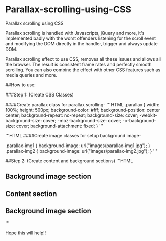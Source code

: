 # Parallax-scrolling-using-CSS
Parallax scrolling using CSS

Parallax scrolling is handled with Javascripts, jQuery and more, it's implemented badly with the worst offenders listening for the scroll event and modifying the DOM directly in the handler, trigger and always update DOM.

Parallax scrolling effect to use CSS, removes all these issues and allows all the browser. The result is consistent frame rates and perfectly smooth scrolling. You can also combine the effect with other CSS features such as media queries and more.

##How to use:

###Step 1: (Create CSS Classes)

####Create parallax class for parallax scrolling-
'''HTML
.parallax {
width: 100%;
height: 500px;
background-color: #fff;
background-position: center center;
background-repeat: no-repeat;
background-size: cover;
-webkit-background-size: cover;
-moz-background-size: cover;
-o-background-size: cover;
background-attachment: fixed;
}
'''

'''HTML
####Create image classes for setup background image-

.parallax-img1 {
background-image: url("images/parallax-img1.jpg");
}
.parallax-img2 {
background-image: url("images/parallax-img2.jpg");
}
'''

##Step 2: (Create content and background sections)
'''HTML
<section class="parallax parallax-img1">
<h1>Background image section</h1>
</section>
<section>
<h1>Content section</h1>
</section>
<section class="parallax parallax-img2">
<h1>Background image section</h1>
</section>
'''

Hope this will help!!
